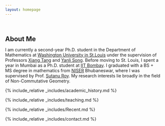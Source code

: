 ```yaml
---
layout: homepage
---
```


<h1 id="about-me"></h1>

<h2 style="margin: 60px 0px 10px;">About Me</h2>

I am currently a second-year Ph.D. student in the Department of Mathematics at <a href ="https://math.wustl.edu"> Washington University in St.Louis</a> under the supervision of Professors <a href="https://www.math.wustl.edu/~xtang/">Xiang Tang</a> and <a href="https://www.math.wustl.edu/~ylsong/">Yanli Song</a>. Before moving to St. Louis, I spent a year in Mumbai as a Ph.D. student at <a href = "https://www.math.iitb.ac.in">IIT Bombay</a>. I graduated with a BS + MS degree in mathematics from <a href="https://www.niser.ac.in/sms/">NISER</a> Bhubaneswar, where I was supervised by Prof. <a href="https://www.math.iitb.ac.in/~sutanu/">Sutanu Roy</a>. My research interests lie broadly in the field of Non-Commutative Geometry.




{% include_relative _includes/academic_history.md %}

{% include_relative _includes/teaching.md %}

{% include_relative _includes/Recent.md %}

{% include_relative _includes/contact.md %}




